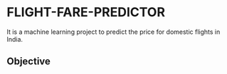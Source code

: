 # FLIGHT-FARE-PREDICTOR 

It is a machine learning project to predict the price for domestic flights in India.

## Objective
